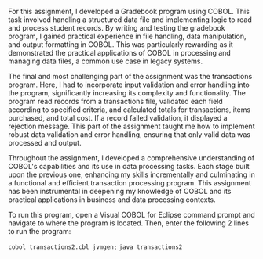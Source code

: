 For this assignment, I developed a Gradebook program using COBOL. This task involved handling a structured data file and implementing logic to read and process student records. By writing and testing the gradebook program, I gained practical experience in file handling, data manipulation, and output formatting in COBOL. This was particularly rewarding as it demonstrated the practical applications of COBOL in processing and managing data files, a common use case in legacy systems.

The final and most challenging part of the assignment was the transactions program. Here, I had to incorporate input validation and error handling into the program, significantly increasing its complexity and functionality. The program read records from a transactions file, validated each field according to specified criteria, and calculated totals for transactions, items purchased, and total cost. If a record failed validation, it displayed a rejection message. This part of the assignment taught me how to implement robust data validation and error handling, ensuring that only valid data was processed and output.

Throughout the assignment, I developed a comprehensive understanding of COBOL's capabilities and its use in data processing tasks. Each stage built upon the previous one, enhancing my skills incrementally and culminating in a functional and efficient transaction processing program. This assignment has been instrumental in deepening my knowledge of COBOL and its practical applications in business and data processing contexts.

To run this program, open a Visual COBOL for Eclipse command prompt and navigate to where the program is located. Then, enter the following 2 lines to run the program:

```cobol transactions2.cbl jvmgen;```
```java transactions2```
